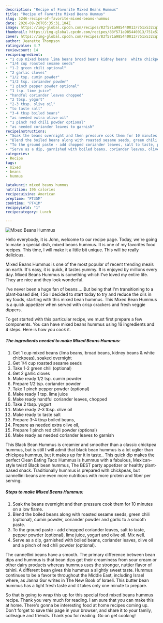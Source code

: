```yaml
---
description: "Recipe of Favorite Mixed Beans Hummus"
title: "Recipe of Favorite Mixed Beans Hummus"
slug: 5246-recipe-of-favorite-mixed-beans-hummus
date: 2020-09-20T05:35:31.104Z
image: https://img-global.cpcdn.com/recipes/83f571a985440013/751x532cq70/mixed-beans-hummus-recipe-main-photo.jpg
thumbnail: https://img-global.cpcdn.com/recipes/83f571a985440013/751x532cq70/mixed-beans-hummus-recipe-main-photo.jpg
cover: https://img-global.cpcdn.com/recipes/83f571a985440013/751x532cq70/mixed-beans-hummus-recipe-main-photo.jpg
author: Jeanette Thompson
ratingvalue: 4.7
reviewcount: 14
recipeingredient:
- "1 cup mixed beans lima beans broad beans kidney beans  white chickpeas soaked overnight"
- "1/4 cup roasted sesame seeds"
- "1-2 green chili optional"
- "2 garlic cloves"
- "1/2 tsp. cumin powder"
- "1/2 tsp. coriander powder"
- "1 pinch pepper powder optional"
- "1 tsp. lime juice"
- "handful coriander leaves chopped"
- "2 tbsp. yogurt"
- "2-3 tbsp. olive oil"
- "to taste salt"
- "3-4 tbsp boiled beans"
- "as needed extra olive oil"
- "1 pinch red chili powder optional"
- "as needed coriander leaves to garnish"
recipeinstructions:
- "Soak the beans overnight and then pressure cook them for 10 minutes on a low flame."
- "Blend the boiled beans along with roasted sesame seeds, green chili (optional), cumin powder, coriander powder and garlic to a smooth paste."
- "To the ground paste - add chopped coriander leaves, salt to taste, pepper powder (optional), lime juice, yogurt and olive oil. Mix well."
- "Serve as a dip, garnished with boiled beans, coriander leaves, olive oil and a pinch of red chili powder (optional)."
categories:
- Recipe
tags:
- mixed
- beans
- hummus

katakunci: mixed beans hummus 
nutrition: 196 calories
recipecuisine: American
preptime: "PT35M"
cooktime: "PT41M"
recipeyield: "1"
recipecategory: Lunch

---
```



![Mixed Beans Hummus](https://img-global.cpcdn.com/recipes/83f571a985440013/751x532cq70/mixed-beans-hummus-recipe-main-photo.jpg)

Hello everybody, it is John, welcome to our recipe page. Today, we're going to make a special dish, mixed beans hummus. It is one of my favorites food recipes. This time, I will make it a little bit unique. This will be really delicious.

Mixed Beans Hummus is one of the most popular of recent trending meals on earth. It's easy, it is quick, it tastes yummy. It is enjoyed by millions every day. Mixed Beans Hummus is something which I've loved my entire life. They are nice and they look wonderful.

I&#39;ve never been a huge fan of beans…. But being that I&#39;m transitioning to a plant-based diet, I So I decided to start today to try and reduce the oils in my foods, starting with this mixed bean hummus. This Mixed Bean Hummus is a quick appetizer when served with crisp crackers and fresh veggie dippers.


To get started with this particular recipe, we must first prepare a few components. You can have mixed beans hummus using 16 ingredients and 4 steps. Here is how you cook it.

<!--inarticleads1-->

##### The ingredients needed to make Mixed Beans Hummus:

1. Get 1 cup mixed beans (lima beans, broad beans, kidney beans &amp; white chickpeas), soaked overnight
1. Get 1/4 cup roasted sesame seeds
1. Take 1-2 green chili (optional)
1. Get 2 garlic cloves
1. Make ready 1/2 tsp. cumin powder
1. Prepare 1/2 tsp. coriander powder
1. Take 1 pinch pepper powder (optional)
1. Make ready 1 tsp. lime juice
1. Make ready handful coriander leaves, chopped
1. Take 2 tbsp. yogurt
1. Make ready 2-3 tbsp. olive oil
1. Make ready to taste salt
1. Prepare 3-4 tbsp boiled beans,
1. Prepare as needed extra olive oil,
1. Prepare 1 pinch red chili powder (optional)
1. Make ready as needed coriander leaves to garnish


This Black Bean Hummus is creamier and smoother than a classic chickpea hummus, but is still I will admit that black bean hummus is a lot uglier than chickpea hummus, but it makes up for it in taste.. This quick dip makes the perfect Clean Eating Taco Hummus is hummus with a fabulous, Mexican-style twist! Black bean hummus, The BEST party appetizer or healthy plant-based snack. Traditionally hummus is prepared with chickpeas, but cannellini beans are even more nutritious with more protein and fiber per serving. 

<!--inarticleads2-->

##### Steps to make Mixed Beans Hummus:

1. Soak the beans overnight and then pressure cook them for 10 minutes on a low flame.
1. Blend the boiled beans along with roasted sesame seeds, green chili (optional), cumin powder, coriander powder and garlic to a smooth paste.
1. To the ground paste - add chopped coriander leaves, salt to taste, pepper powder (optional), lime juice, yogurt and olive oil. Mix well.
1. Serve as a dip, garnished with boiled beans, coriander leaves, olive oil and a pinch of red chili powder (optional).


The cannellini beans have a smooth. The primary difference between bean dips and hummus is that bean dips get their creaminess from sour cream or other dairy products whereas hummus uses the stronger, nuttier flavor of tahini. A different bean gives this hummus a slightly sweet taste. Hummus continues to be a favorite throughout the Middle East, including Israel where, as Janna Gur writes in The New Book of Israeli. This butter bean hummus has a light fresh taste and it takes only one minute to prepare. 

So that is going to wrap this up for this special food mixed beans hummus recipe. Thank you very much for reading. I am sure that you can make this at home. There's gonna be interesting food at home recipes coming up. Don't forget to save this page in your browser, and share it to your family, colleague and friends. Thank you for reading. Go on get cooking!
